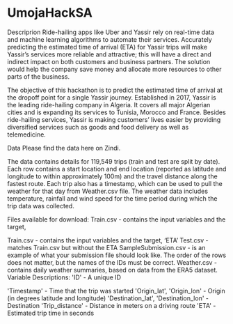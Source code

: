 # UmojaHackSA
Descriprion
Ride-hailing apps like Uber and Yassir rely on real-time data and machine learning algorithms to automate their services. Accurately predicting the estimated time of arrival (ETA) for Yassir trips will make Yassir’s services more reliable and attractive; this will have a direct and indirect impact on both customers and business partners. The solution would help the company save money and allocate more resources to other parts of the business.

The objective of this hackathon is to predict the estimated time of arrival at the dropoff point for a single Yassir journey. Established in 2017, Yassir is the leading ride-hailing company in Algeria. It covers all major Algerian cities and is expanding its services to Tunisia, Morocco and France. Besides ride-hailing services, Yassir is making customers’ lives easier by providing diversified services such as goods and food delivery as well as telemedicine.

Data
Please find the data here on Zindi.

The data contains details for 119,549 trips (train and test are split by date). Each row contains a start location and end location (reported as latitude and longitude to within approximately 100m) and the travel distance along the fastest route. Each trip also has a timestamp, which can be used to pull the weather for that day from Weather.csv file. The weather data includes temperature, rainfall and wind speed for the time period during which the trip data was collected.

Files available for download: Train.csv - contains the input variables and the target,

Train.csv - contains the input variables and the target, ‘ETA’
Test.csv - matches Train.csv but without the ETA
SampleSubmission.csv - is an example of what your submission file should look like. The order of the rows does not matter, but the names of the IDs must be correct.
Weather.csv - contains daily weather summaries, based on data from the ERA5 dataset.
Variable Descriptions: 'ID' - A unique ID

'Timestamp' - Time that the trip was started
'Origin_lat', 'Origin_lon' - Origin (in degrees latitude and longitude)
'Destination_lat', 'Destination_lon' - Destination
'Trip_distance' - Distance in meters on a driving route
'ETA' - Estimated trip time in seconds
